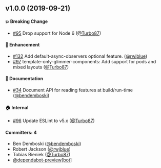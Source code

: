 ## v1.0.0 (2019-09-21)

#### :boom: Breaking Change
* [#95](https://github.com/emberjs/ember-optional-features/pull/95) Drop support for Node 6 ([@Turbo87](https://github.com/Turbo87))

#### :rocket: Enhancement
* [#132](https://github.com/emberjs/ember-optional-features/pull/132) Add default-async-observers optional feature. ([@rwjblue](https://github.com/rwjblue))
* [#97](https://github.com/emberjs/ember-optional-features/pull/97) template-only-glimmer-components: Add support for pods and mixed layouts ([@Turbo87](https://github.com/Turbo87))

#### :memo: Documentation
* [#34](https://github.com/emberjs/ember-optional-features/pull/34) Document API for reading features at build/run-time ([@bendemboski](https://github.com/bendemboski))

#### :house: Internal
* [#96](https://github.com/emberjs/ember-optional-features/pull/96) Update ESLint to v5.x ([@Turbo87](https://github.com/Turbo87))

#### Committers: 4
- Ben Demboski ([@bendemboski](https://github.com/bendemboski))
- Robert Jackson ([@rwjblue](https://github.com/rwjblue))
- Tobias Bieniek ([@Turbo87](https://github.com/Turbo87))
- [@dependabot-preview[bot]](https://github.com/apps/dependabot-preview)


